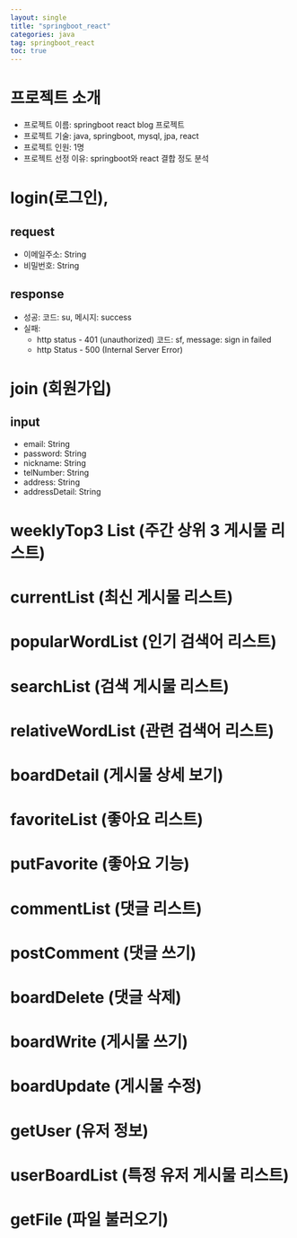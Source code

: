 ```yaml
---
layout: single
title: "springboot_react"
categories: java
tag: springboot_react
toc: true
---
```


# 프로젝트 소개
- 프로젝트 이름: springboot react blog 프로젝트
- 프로젝트 기술: java, springboot, mysql, jpa, react
- 프로젝트 인원: 1명
- 프로젝트 선정 이유: springboot와 react 결합 정도 분석

# login(로그인), 

## request 
- 이메일주소: String
- 비밀번호: String

## response
- 성공: 코드: su, 메시지: success
- 실패: 
  - http status - 401 (unauthorized) 코드: sf, message: sign in failed
  - http Status - 500 (Internal Server Error) 

# join (회원가입)

## input
- email: String
- password: String
- nickname: String
- telNumber: String
- address: String
- addressDetail: String

# weeklyTop3 List (주간 상위 3 게시물 리스트)

# currentList (최신 게시물 리스트)

# popularWordList (인기 검색어 리스트)

# searchList (검색 게시물 리스트)

# relativeWordList (관련 검색어 리스트)

# boardDetail (게시물 상세 보기)

# favoriteList (좋아요 리스트)

# putFavorite (좋아요 기능)

# commentList (댓글 리스트)

# postComment (댓글 쓰기)

# boardDelete (댓글 삭제)

# boardWrite (게시물 쓰기)

# boardUpdate (게시물 수정)

# getUser (유저 정보)

# userBoardList (특정 유저 게시물 리스트)

# getFile (파일 불러오기)